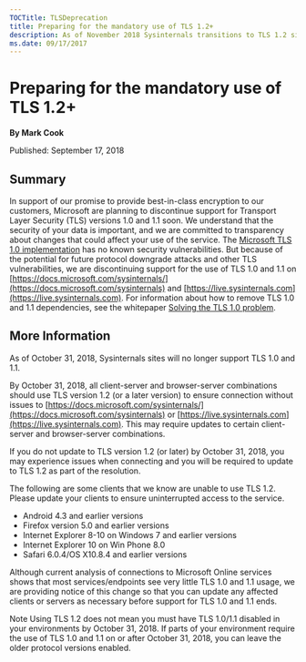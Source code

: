 ```yaml
--- 
TOCTitle: TLSDeprecation
title: Preparing for the mandatory use of TLS 1.2+
description: As of November 2018 Sysinternals transitions to TLS 1.2 site certificates.
ms.date: 09/17/2017
---
```


# Preparing for the mandatory use of TLS 1.2+

**By Mark Cook**

Published: September 17, 2018

## Summary

In support of our promise to provide best-in-class encryption to our customers, Microsoft are planning to discontinue support for Transport Layer Security (TLS) versions 1.0 and 1.1 soon.
We understand that the security of your data is important, and we are committed to transparency about changes that could affect your use of the service.
The [Microsoft TLS 1.0 implementation](https://support.microsoft.com/help/3117336/schannel-implementation-of-tls-1-0-in-windows-security-status-update-n) has no known security vulnerabilities. But because of the potential for future protocol downgrade attacks and other TLS vulnerabilities, we are discontinuing support for the use of TLS 1.0 and 1.1 on [https://docs.microsoft.com/sysinternals/](https://docs.microsoft.com/sysinternals) and [https://live.sysinternals.com](https://live.sysinternals.com).
For information about how to remove TLS 1.0 and 1.1 dependencies, see the whitepaper [Solving the TLS 1.0 problem](https://www.microsoft.com/download/details.aspx?id=55266). 

## More Information

As of October 31, 2018, Sysinternals sites will no longer support TLS 1.0 and 1.1.

By October 31, 2018, all client-server and browser-server combinations should use TLS version 1.2 (or a later version) to ensure connection without issues to [https://docs.microsoft.com/sysinternals/](https://docs.microsoft.com/sysinternals) or [https://live.sysinternals.com](https://live.sysinternals.com). This may require updates to certain client-server and browser-server combinations.

If you do not update to TLS version 1.2 (or later) by October 31, 2018, you may experience issues when connecting and you will be required to update to TLS 1.2 as part of the resolution.

The following are some clients that we know are unable to use TLS 1.2. Please update your clients to ensure uninterrupted access to the service.

* Android 4.3 and earlier versions
* Firefox version 5.0 and earlier versions
* Internet Explorer 8-10 on Windows 7 and earlier versions
* Internet Explorer 10 on Win Phone 8.0
* Safari 6.0.4/OS X10.8.4 and earlier versions

Although current analysis of connections to Microsoft Online services shows that most services/endpoints see very little TLS 1.0 and 1.1 usage, we are providing notice of this change so that you can update any affected clients or servers as necessary before support for TLS 1.0 and 1.1 ends. 

Note Using TLS 1.2 does not mean you must have TLS 1.0/1.1 disabled in your environments by October 31, 2018. If parts of your environment require the use of TLS 1.0 and 1.1 on or after October 31, 2018, you can leave the older protocol versions enabled.
